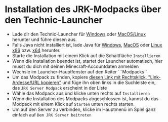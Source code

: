 # Installation des JRK-Modpacks über den Technic-Launcher

- Lade dir den Technic-Launcher für [Windows](https://launcher.technicpack.net/launcher4/671/TechnicLauncher.exe) oder [MacOS/Linux](https://launcher.technicpack.net/launcher4/671/TechnicLauncher.jar) herunter und führe diesen aus.
- Falls Java nicht installiert ist, lade Java für [Windows](https://javadl.oracle.com/webapps/download/AutoDL?BundleId=245057_d3c52aa6bfa54d3ca74e617f18309292), [MacOS](https://javadl.oracle.com/webapps/download/AutoDL?BundleId=245051_d3c52aa6bfa54d3ca74e617f18309292) oder [Linux x86](https://javadl.oracle.com/webapps/download/AutoDL?BundleId=245048_d3c52aa6bfa54d3ca74e617f18309292) bzw. [x64](https://javadl.oracle.com/webapps/download/AutoDL?BundleId=245050_d3c52aa6bfa54d3ca74e617f18309292) herunter.
- Starte die Installation mit einem Klick auf die Schaltfläche ``Installieren``
- Wenn die Installation beendet ist, startet der Launcher automatisch, hier musst du dich mit deinen Minecraft-Accountdaten anmelden
- Wechsle im Launcher-Hauptfenster auf den Reiter ```Modpacks``
- Um das Modpack zu finden, kopiere [diesen Link mit Rechtsklick, "Link-Ardesse/URL kopieren"](http://api.technicpack.net/modpack/jrk-server-modpack) und füge ihn oben links in die Suchleiste ein, das ``JRK Server Modpack`` erscheint in der Liste
- Wähle das Modpack aus und klicke unten rechts auf ``Installieren``
- Wenn die Installation des Modpacks abgeschlossen ist, kannst du das Modpack mit einem Klick auf ``Starten`` unten rechts starten.
- Um auf den Server zu verbinden, klicke im Hauptmenü im Spiel ganz einfach auf ``Dem JRK Server beitreten``
